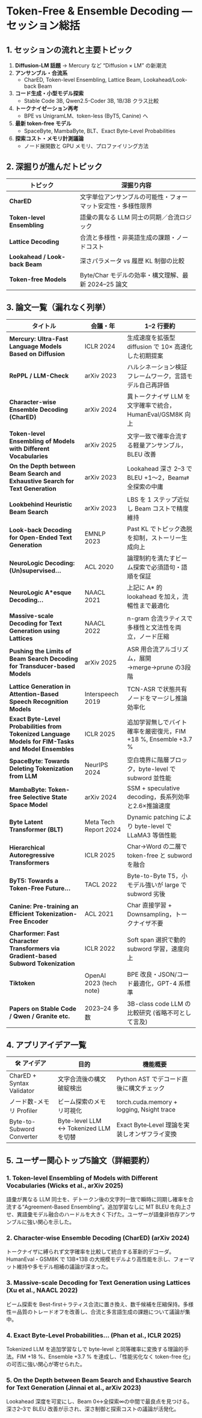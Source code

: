 # Token-Free & Ensemble Decoding ― セッション総括

## 1. セッションの流れと主要トピック
1. **Diffusion-LM 話題** → Mercury など “Diffusion × LM” の新潮流  
2. **アンサンブル・合流系**  
   - CharED, Token-level Ensembling, Lattice Beam, Lookahead/Look-back Beam  
3. **コード生成・小型モデル探索**  
   - Stable Code 3B, Qwen2.5-Coder 3B, 1B/3B クラス比較  
4. **トークナイゼーション再考**  
   - BPE vs UnigramLM、token-less (ByT5, Canine) へ  
5. **最新 token-free モデル**  
   - SpaceByte, MambaByte, BLT、Exact Byte-Level Probabilities  
6. **探索コスト・メモリ計測議論**  
   - ノード展開数と GPU メモリ、プロファイリング方法

## 2. 深掘りが進んだトピック
| トピック | 深掘り内容 |
|---------|-----------|
| **CharED** | 文字単位アンサンブルの可能性・フォーマット安定性・多様性限界 |
| **Token-level Ensembling** | 語彙の異なる LLM 同士の同期／合流ロジック |
| **Lattice Decoding** | 合流と多様性・非英語生成の課題・ノードコスト |
| **Lookahead / Look-back Beam** | 深さパラメータ vs 履歴 KL 制御の比較 |
| **Token-free Models** | Byte/Char モデルの効率・構文理解、最新 2024–25 論文 |

## 3. 論文一覧（漏れなく列挙）
| タイトル | 会議・年 | 1–2 行要約 |
|----------|---------|------------|
| **Mercury: Ultra-Fast Language Models Based on Diffusion** | ICLR 2024 | 生成速度を拡張型 diffusion で 10× 高速化した初期提案 |
| **RePPL / LLM-Check** | arXiv 2023 | ハルシネーション検証フレームワーク，言語モデル自己再評価 |
| **Character-wise Ensemble Decoding (CharED)** | arXiv 2024 | 異トークナイザ LLM を文字確率で統合，HumanEval/GSM8K 向上 |
| **Token-level Ensembling of Models with Different Vocabularies** | arXiv 2025 | 文字一致で確率合流する軽量アンサンブル，BLEU 改善 |
| **On the Depth between Beam Search and Exhaustive Search for Text Generation** | arXiv 2023 | Lookahead 深さ 2–3 で BLEU +1〜2，Beam⇄全探索の中庸 |
| **Lookbehind Heuristic Beam Search** | arXiv 2023 | LBS を 1 ステップ近似し Beam コストで精度維持 |
| **Look-back Decoding for Open-Ended Text Generation** | EMNLP 2023 | Past KL でトピック逸脱を抑制，ストーリー生成向上 |
| **NeuroLogic Decoding: (Un)supervised…** | ACL 2020 | 論理制約を満たすビーム探索で必須語句・語順を保証 |
| **NeuroLogic A\*esque Decoding…** | NAACL 2021 | 上記に A\* 的 lookahead を加え，流暢性まで最適化 |
| **Massive-scale Decoding for Text Generation using Lattices** | NAACL 2022 | n-gram 合流ラティスで多様性と文法性を両立，ノード圧縮 |
| **Pushing the Limits of Beam Search Decoding for Transducer-based Models** | arXiv 2025 | ASR 用合流アルゴリズム，展開→merge→prune の3段階 |
| **Lattice Generation in Attention-Based Speech Recognition Models** | Interspeech 2019 | TCN-ASR で状態共有ノードをマージし推論効率化 |
| **Exact Byte-Level Probabilities from Tokenized Language Models for FIM-Tasks and Model Ensembles** | ICLR 2025 | 追加学習無しでバイト確率を厳密復元，FIM +18 %, Ensemble +3.7 % |
| **SpaceByte: Towards Deleting Tokenization from LLM** | NeurIPS 2024 | 空白境界に階層ブロック，byte-level で subword 並性能 |
| **MambaByte: Token-free Selective State Space Model** | arXiv 2024 | SSM + speculative decoding，長系列効率と2.6×推論速度 |
| **Byte Latent Transformer (BLT)** | Meta Tech Report 2024 | Dynamic patching により byte-level で LLaMA3 等価性能 |
| **Hierarchical Autoregressive Transformers** | ICLR 2025 | Char→Word の二層で token-free と subword を融合 |
| **ByT5: Towards a Token-Free Future…** | TACL 2022 | Byte-to-Byte T5，小モデル強いが large で subword 劣後 |
| **Canine: Pre-training an Efficient Tokenization-Free Encoder** | ACL 2021 | Char 直接学習 + Downsampling，トークナイザ不要 |
| **Charformer: Fast Character Transformers via Gradient-based Subword Tokenization** | ICLR 2022 | Soft span 選択で動的 subword 学習，速度向上 |
| **Tiktoken** | OpenAI 2023 (tech note) | BPE 改良・JSON/コード最適化，GPT-4 系標準 |
| **Papers on Stable Code / Qwen / Granite etc.** | 2023–24 多数 | 3B-class code LLM の比較研究 (省略不可として言及) |

## 4. アプリアイデア一覧
| 🛠️ アイデア | 目的 | 機能概要 |
|--------------|------|----------|
| CharED + Syntax Validator | 文字合流後の構文破綻検出 | Python AST でデコード直後に構文チェック |
| ノード数-メモリ Profiler | ビーム探索のメモリ可視化 | torch.cuda.memory + logging, Nsight trace |
| Byte-to-Subword Converter | Byte-level LLM ↔ Tokenized LLM を切替 | Exact Byte‐Level 理論を実装しオンザフライ変換 |

## 5. ユーザー関心トップ5論文（詳細要約）

### 1. **Token-level Ensembling of Models with Different Vocabularies** (Wicks et al., arXiv 2025)  
語彙が異なる LLM 同士を、デトークン後の文字列一致で瞬時に同期し確率を合流する“Agreement-Based Ensembling”。追加学習なしに MT BLEU を向上させ、異語彙モデル融合のハードルを大きく下げた。ユーザーが語彙非依存アンサンブルに強い関心を示した。

### 2. **Character-wise Ensemble Decoding (CharED)** (arXiv 2024)  
トークナイザに縛られず文字確率を比較して統合する革新的デコーダ。HumanEval・GSM8K で 13B+13B の大規模モデルより高性能を示し、フォーマット維持や多モデル相補の議論が深まった。

### 3. **Massive-scale Decoding for Text Generation using Lattices** (Xu et al., NAACL 2022)  
ビーム探索を Best-first＋ラティス合流に置き換え、数千候補を圧縮保持。多様性＝品質のトレードオフを改善し、合流と多言語生成の課題について議論が集中。

### 4. **Exact Byte-Level Probabilities…** (Phan et al., ICLR 2025)  
Tokenized LLM を追加学習なしで byte-level と同等確率に変換する理論的⼿法。FIM +18 %、Ensemble +3.7 % を達成し、「性能劣化なく token-free 化」の可否に強い関心が寄せられた。

### 5. **On the Depth between Beam Search and Exhaustive Search for Text Generation** (Jinnai et al., arXiv 2023)  
Lookahead 深度を可変にし、Beam 0↔全探索∞の中間で最良点を見つける。深さ2–3で BLEU 改善が示され、深さ制御と探索コストの議論が活発化。


